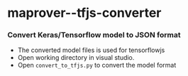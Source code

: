 # maprover--tfjs-converter

### Convert Keras/Tensorflow model to JSON format
* The converted model files is used for tensorflowjs
* Open working directory in visual studio.
* Open `convert_to_tfjs.py` to convert the model format 
